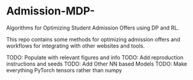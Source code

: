 # Admission-MDP-
Algorithms for Optimizing Student Admission Offers using DP and RL. 

This repo contains some methods for optimizing admission offers and workflows for integrating with other websites and tools. 

TODO: Populate with relevant figures and info
TODO: Add reproduction instructions and seeds
TODO: Add Other NN based Models
TODO: Make everything PyTorch tensors rather than numpy
